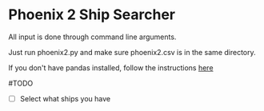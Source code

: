 # Phoenix 2 Ship Searcher
All input is done through command line arguments.

Just run phoenix2.py and make sure phoenix2.csv is in the same directory.

If you don't have pandas installed, follow the instructions [here](https://pandas.pydata.org/pandas-docs/stable/install.html)

#TODO

- [ ] Select what ships you have